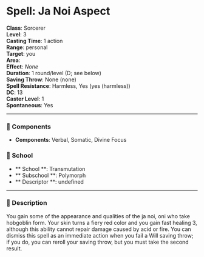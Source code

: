 
# Spell: Ja Noi Aspect
**Class**: Sorcerer  
**Level**: 3  
**Casting Time**: 1 action  
**Range**: personal  
**Target**: you  
**Area**:   
**Effect**: _None_  
**Duration**: 1 round/level (D; see below)  
**Saving Throw**: None (none)  
**Spell Resistance**: Harmless, Yes (yes (harmless))  
**DC**: 13  
**Caster Level**: 1  
**Spontaneous**: Yes

---

### 🔮 Components
- **Components**: Verbal, Somatic, Divine Focus

### 🏫 School
- ** School **: Transmutation
- ** Subschool **: Polymorph
- ** Descriptor **: undefined
---

### 📜 Description
You gain some of the appearance and qualities of the ja noi, oni who take hobgoblin form. Your skin turns a fiery red color and you gain fast healing 3, although this ability cannot repair damage caused by acid or fire. You can dismiss this spell as an immediate action when you fail a Will saving throw; if you do, you can reroll your saving throw, but you must take the second result.
